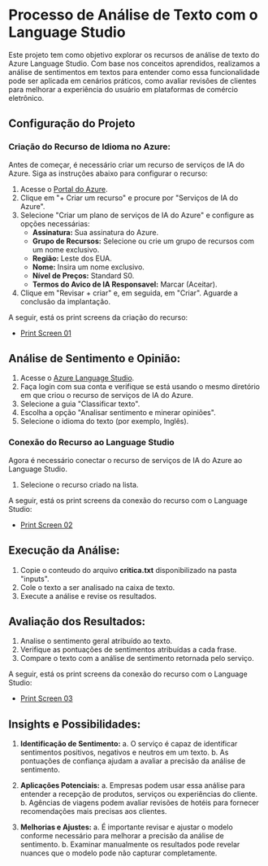 # Processo de Análise de Texto com o Language Studio

Este projeto tem como objetivo explorar os recursos de análise de texto do Azure Language Studio. Com base nos conceitos aprendidos, realizamos a análise de sentimentos em textos para entender como essa funcionalidade pode ser aplicada em cenários práticos, como avaliar revisões de clientes para melhorar a experiência do usuário em plataformas de comércio eletrônico.

## Configuração do Projeto

### Criação do Recurso de Idioma no Azure:

Antes de começar, é necessário criar um recurso de serviços de IA do Azure. Siga as instruções abaixo para configurar o recurso:

1. Acesse o [Portal do Azure](https://portal.azure.com).
2. Clique em "+ Criar um recurso" e procure por "Serviços de IA do Azure".
3. Selecione "Criar um plano de serviços de IA do Azure" e configure as opções necessárias:
   - **Assinatura:** Sua assinatura do Azure.
   - **Grupo de Recursos:** Selecione ou crie um grupo de recursos com um nome exclusivo.
   - **Região:** Leste dos EUA.
   - **Nome:** Insira um nome exclusivo.
   - **Nível de Preços:** Standard S0.
   - **Termos do Avico de IA Responsavel:** Marcar (Aceitar).
4. Clique em "Revisar + criar" e, em seguida, em "Criar". Aguarde a conclusão da implantação.

A seguir, está os print screens da criação do recurso:

- [Print Screen 01](https://github.com/EduFreitasArantes/lab-ai-900_AnaliseDeSentimentos/blob/main/config/001.jpg)

## Análise de Sentimento e Opinião:

1. Acesse o [Azure Language Studio](https://language.cognitive.azure.com).
2. Faça login com sua conta e verifique se está usando o mesmo diretório em que criou o recurso de serviços de IA do Azure.
3. Selecione a guia "Classificar texto".
4. Escolha a opção "Analisar sentimento e minerar opiniões".
5. Selecione o idioma do texto (por exemplo, Inglês).

### Conexão do Recurso ao Language Studio

Agora é necessário conectar o recurso de serviços de IA do Azure ao Language Studio.

1. Selecione o recurso criado na lista.

A seguir, está os print screens da conexão do recurso com o Language Studio:

- [Print Screen 02](https://github.com/EduFreitasArantes/lab-ai-900_AnaliseDeImagens/blob/main/config/002.jpg)

## Execução da Análise:
1. Copie o conteudo do arquivo **critica.txt** disponibilizado na pasta "inputs".
1. Cole o texto a ser analisado na caixa de texto.
2. Execute a análise e revise os resultados.

## Avaliação dos Resultados:
1. Analise o sentimento geral atribuído ao texto.
2. Verifique as pontuações de sentimentos atribuídas a cada frase.
3. Compare o texto com a análise de sentimento retornada pelo serviço.
  
A seguir, está os print screens da conexão do recurso com o Language Studio:

- [Print Screen 03](https://github.com/EduFreitasArantes/lab-ai-900_AnaliseDeImagens/blob/main/outputs/001.jpg)

## Insights e Possibilidades:
1. **Identificação de Sentimento:**
  a. O serviço é capaz de identificar sentimentos positivos, negativos e neutros em um texto.
  b. As pontuações de confiança ajudam a avaliar a precisão da análise de sentimento.

2. **Aplicações Potenciais:**
  a. Empresas podem usar essa análise para entender a recepção de produtos, serviços ou experiências do cliente.
  b. Agências de viagens podem avaliar revisões de hotéis para fornecer recomendações mais precisas aos clientes.

3. **Melhorias e Ajustes:**
  a. É importante revisar e ajustar o modelo conforme necessário para melhorar a precisão da análise de sentimento.
  b. Examinar manualmente os resultados pode revelar nuances que o modelo pode não capturar completamente.
